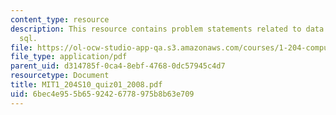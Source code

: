 ```yaml
---
content_type: resource
description: This resource contains problem statements related to data modeling and
  sql.
file: https://ol-ocw-studio-app-qa.s3.amazonaws.com/courses/1-204-computer-algorithms-in-systems-engineering-spring-2010/6bec4e955b6592426778975b8b63e709_MIT1_204S10_quiz01_2008.pdf
file_type: application/pdf
parent_uid: d314785f-0ca4-8ebf-4768-0dc57945c4d7
resourcetype: Document
title: MIT1_204S10_quiz01_2008.pdf
uid: 6bec4e95-5b65-9242-6778-975b8b63e709
---
```

